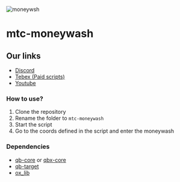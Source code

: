 ![moneywsh](https://i.imgur.com/G0b6wEL.png)

# mtc-moneywash

## Our links
- [Discord](https://discord.gg/APFHf9hhkG)
- [Tebex (Paid scripts)](https://mtc.tebex.io/)
- [Youtube](https://www.youtube.com/watch?v=UQkVKcMlWBg)

### How to use?

1. Clone the repository
2. Rename the folder to `mtc-moneywash`
3. Start the script
4. Go to the coords defined in the script and enter the moneywash

### Dependencies

- [qb-core](https://github.com/qbcore-framework/qb-core) or [qbx-core](https://github.com/Qbox-project/qbx-core)
- [qb-target](https://github.com/qbcore-framework/qb-target)
- [ox_lib](https://github.com/overextended/ox_lib/releases)
